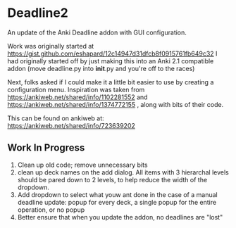 # Deadline2
An update of the Anki Deadline addon with GUI configuration.

Work was originally started at https://gist.github.com/eshapard/12c14947d31dfcb8f0915761fb649c32
I had originally started off by just making this into an Anki 2.1 compatible addon (move deadline.py into __init__.py and you're off to the races)

Next, folks asked if I could make it a little bit easier to use by creating a configuration menu. 
Inspiration was taken from https://ankiweb.net/shared/info/1102281552 and https://ankiweb.net/shared/info/1374772155 , along with bits of their code. 

This can be found on ankiweb at: https://ankiweb.net/shared/info/723639202

## Work In Progress
1. Clean up old code; remove unnecessary bits
2. clean up deck names on the add dialog. All items with 3 hierarchal levels should be pared down to 2 levels, to help reduce the width of the dropdown.
3. Add dropdown to select what youw ant done in the case of a manual deadline update: popup for every deck, a single popup for the entire operation, or no popup
4. Better ensure that when you update the addon, no deadlines are "lost"
